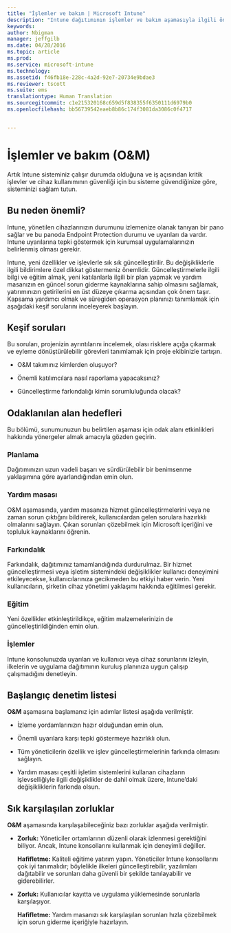 ```yaml
---
title: "İşlemler ve bakım | Microsoft Intune"
description: "Intune dağıtımının işlemler ve bakım aşamasıyla ilgili öneriler."
keywords: 
author: Nbigman
manager: jeffgilb
ms.date: 04/28/2016
ms.topic: article
ms.prod: 
ms.service: microsoft-intune
ms.technology: 
ms.assetid: f46fb18e-228c-4a2d-92e7-20734e9bdae3
ms.reviewer: tscott
ms.suite: ems
translationtype: Human Translation
ms.sourcegitcommit: c1e215320168c659d5f838355f6350111d6979b0
ms.openlocfilehash: bb56739542eaeb8b86c174f3081da3086c0f4717


---
```


# İşlemler ve bakım (O&M)
Artık Intune sisteminiz çalışır durumda olduğuna ve iş açısından kritik işlevler ve cihaz kullanımının güvenliği için bu sisteme güvendiğinize göre, sisteminizi sağlam tutun.

## Bu neden önemli?
Intune, yönetilen cihazlarınızın durumunu izlemenize olanak tanıyan bir pano sağlar ve bu panoda Endpoint Protection durumu ve uyarıları da vardır. Intune uyarılarına tepki göstermek için kurumsal uygulamalarınızın belirlenmiş olması gerekir.

Intune, yeni özellikler ve işlevlerle sık sık güncelleştirilir. Bu değişikliklerle ilgili bildirimlere özel dikkat göstermeniz önemlidir.
Güncelleştirmelerle ilgili bilgi ve eğitim almak, yeni katılanlarla ilgili bir plan yapmak ve yardım masanızın en güncel sorun giderme kaynaklarına sahip olmasını sağlamak, yatırımınızın getirilerini en üst düzeye çıkarma açısından çok önem taşır.
Kapsama yardımcı olmak ve süregiden operasyon planınızı tanımlamak için aşağıdaki keşif sorularını inceleyerek başlayın.

## Keşif soruları
Bu soruları, projenizin ayrıntılarını incelemek, olası risklere açığa çıkarmak ve eyleme dönüştürülebilir görevleri tanımlamak için proje ekibinizle tartışın.

-   O&M takımınız kimlerden oluşuyor?

-   Önemli katılımcılara nasıl raporlama yapacaksınız?

-   Güncelleştirme farkındalığı kimin sorumluluğunda olacak?

## Odaklanılan alan hedefleri
Bu bölümü, sunumunuzun bu belirtilen aşaması için odak alanı etkinlikleri hakkında yönergeler almak amacıyla gözden geçirin.

### Planlama
Dağıtımınızın uzun vadeli başarı ve sürdürülebilir bir benimsenme yaklaşımına göre ayarlandığından emin olun.

### Yardım masası
O&M aşamasında, yardım masanıza hizmet güncelleştirmelerini veya ne zaman sorun çıktığını bildirerek, kullanıcılardan gelen sorulara hazırlıklı olmalarını sağlayın. Çıkan sorunları çözebilmek için Microsoft içeriğini ve topluluk kaynaklarını öğrenin.

### Farkındalık
Farkındalık, dağıtımınız tamamlandığında durdurulmaz. Bir hizmet güncelleştirmesi veya işletim sistemindeki değişiklikler kullanıcı deneyimini etkileyecekse, kullanıcılarınıza gecikmeden bu etkiyi haber verin. Yeni kullanıcıların, şirketin cihaz yönetimi yaklaşımı hakkında eğitilmesi gerekir.

### Eğitim
Yeni özellikler etkinleştirildikçe, eğitim malzemelerinizin de güncelleştirildiğinden emin olun.

### İşlemler
Intune konsolunuzda uyarıları ve kullanıcı veya cihaz sorunlarını izleyin, ilkelerin ve uygulama dağıtımının kuruluş planınıza uygun çalışıp çalışmadığını denetleyin.

## Başlangıç denetim listesi
**O&M** aşamasına başlamanız için adımlar listesi aşağıda verilmiştir.

-   İzleme yordamlarınızın hazır olduğundan emin olun.

-   Önemli uyarılara karşı tepki göstermeye hazırlıklı olun.

-   Tüm yöneticilerin özellik ve işlev güncelleştirmelerinin farkında olmasını sağlayın.

-   Yardım masası çeşitli işletim sistemlerini kullanan cihazların işlevselliğiyle ilgili değişiklikler de dahil olmak üzere, Intune’daki değişikliklerin farkında olsun.

## Sık karşılaşılan zorluklar
**O&M** aşamasında karşılaşabileceğiniz bazı zorluklar aşağıda verilmiştir.

-   **Zorluk:** Yöneticiler ortamlarının düzenli olarak izlenmesi gerektiğini biliyor. Ancak, Intune konsollarını kullanmak için deneyimli değiller.

    **Hafifletme:** Kaliteli eğitime yatırım yapın. Yöneticiler Intune konsollarını çok iyi tanımalıdır; böylelikle ilkeleri güncelleştirebilir, yazılımları dağıtabilir ve sorunları daha güvenli bir şekilde tanılayabilir ve giderebilirler.

-   **Zorluk:** Kullanıcılar kayıtta ve uygulama yüklemesinde sorunlarla karşılaşıyor.

    **Hafifletme:** Yardım masanızı sık karşılaşılan sorunları hızla çözebilmek için sorun giderme içeriğiyle hazırlayın.



<!--HONumber=Jul16_HO3-->


